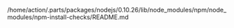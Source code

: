 /home/action/.parts/packages/nodejs/0.10.26/lib/node_modules/npm/node_modules/npm-install-checks/README.md